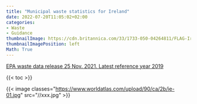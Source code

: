 ```yaml
---
title: "Municipal waste statistics for Ireland"
date: 2022-07-20T11:05:02+02:00
categories:
- Waste
- Guidance
thumbnailImage: https://cdn.britannica.com/33/1733-050-04264811/FLAG-Ireland.jpg
thumbnailImagePosition: left
Math: True
---
```

[EPA waste data release 25 Nov. 2021. Latest reference year 2019](https://www.epa.ie/our-services/monitoring--assessment/waste/national-waste-statistics/municipal/)
<!--more-->
{{< toc >}}

{{< image classes="https://www.worldatlas.com/upload/90/ca/2b/ie-01.jpg" src="//xxx.jpg" >}}
